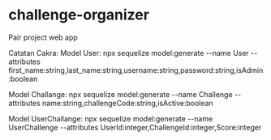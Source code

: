 # challenge-organizer
Pair project web app

Catatan Cakra:
Model User:
npx sequelize model:generate --name User --attributes first_name:string,last_name:string,username:string,password:string,isAdmin:boolean

Model Challange:
npx sequelize model:generate --name Challenge --attributes name:string,challengeCode:string,isActive:boolean

Model UserChallange:
npx sequelize model:generate --name UserChallenge --attributes UserId:integer,ChallengeId:integer,Score:integer

